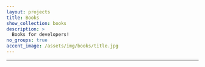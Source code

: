 ```yaml
---
layout: projects
title: Books
show_collection: books
description: >
  Books for developers!
no_groups: true
accent_image: /assets/img/books/title.jpg
---
```



***